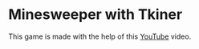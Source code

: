 # Minesweeper with Tkiner
This game is made with the help of this [YouTube](https://youtu.be/OqbGRZx4xUc) video.
